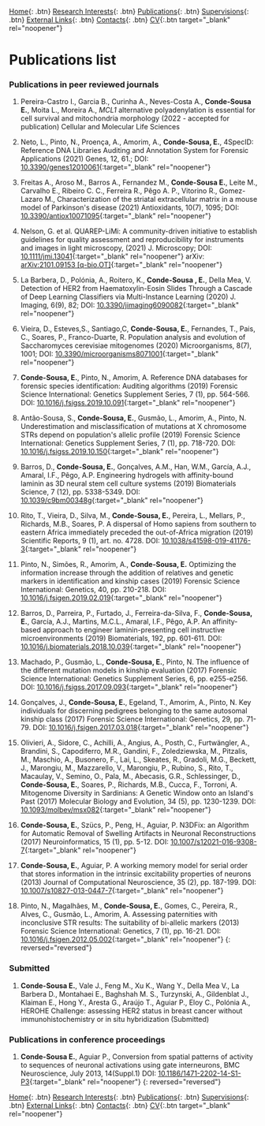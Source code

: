 [Home](https://econdesousa.github.io){: .btn}
[Research Interests](https://econdesousa.github.io/ResearchInterests){: .btn}
[Publications](https://econdesousa.github.io/Publications){: .btn}
[Supervisions](https://econdesousa.github.io/Supervision){: .btn}
[External Links](https://econdesousa.github.io/Links){: .btn}
[Contacts](https://econdesousa.github.io/Contacts){: .btn}
[CV](assets/CurriculumVitaeECS.pdf){:.btn target="_blank" rel="noopener"}
<!-- [HEROHE](https://econdesousa.github.io/HEROHE){: .btn} -->


# Publications list

### Publications in peer reviewed journals

1. Pereira-Castro I., Garcia B., Curinha A., Neves-Costa A., **Conde-Sousa E.**, Moita L., Moreira A., 
<i>MCL1</i> alternative polyadenylation is essential for cell survival and mitochondria morphology 
(2022 - accepted for publication) Cellular and Molecular Life Sciences 

1. Neto, L., Pinto, N., Proença, A., Amorim, A., **Conde-Sousa, E.**, 
4SpecID: Reference DNA Libraries Auditing and Annotation System for Forensic Applications 
(2021) Genes, 12, 61.; DOI: [10.3390/genes12010061](https://doi.org/10.3390/genes12010061){:target="_blank" rel="noopener"}

1. Freitas A., Aroso M., Barros A., Fernandez M., **Conde-Sousa E.**, Leite M., Carvalho E., Ribeiro C. C., Ferreira R., Pêgo A. P., Vitorino R., Gomez-Lazaro M., 
Characterization of the striatal extracellular matrix in a mouse model of Parkinson's disease 
(2021) Antioxidants, 10(7), 1095; DOI: [10.3390/antiox10071095](https://doi.org/10.3390/antiox10071095){:target="_blank" rel="noopener"}

1. Nelson, G. et al. QUAREP-LiMi: A community-driven initiative to establish guidelines for quality assessment and reproducibility for instruments and images in light microscopy, 
(2021) J. Microscopy; DOI: [10.1111/jmi.13041](https://doi.org/10.1111/jmi.13041){:target="_blank" rel="noopener"}
arXiv: [arXiv:2101.09153 \[q-bio.OT\]](https://arxiv.org/abs/2101.09153){:target="_blank" rel="noopener"}

1. La Barbera, D., Polónia, A., Roitero, K., **Conde-Sousa , E.**, Della Mea, V. 
Detection of HER2 from Haematoxylin-Eosin Slides Through a Cascade of Deep Learning Classifiers via Multi-Instance Learning 
(2020) J. Imaging, 6(9), 82; DOI: [10.3390/jimaging6090082](https://doi.org/10.3390/jimaging6090082){:target="_blank" rel="noopener"}

1. Vieira, D., Esteves,S., Santiago,C, **Conde-Sousa, E.**, Fernandes, T., Pais, C.,  Soares, P., Franco-Duarte, R.
Population analysis and evolution of Saccharomyces cerevisiae mitogenomes (2020) Microorganisms, 8(7), 1001; DOI: [10.3390/microorganisms8071001](https://www.mdpi.com/2076-2607/8/7/1001){:target="_blank" rel="noopener"}

1. **Conde-Sousa, E.**, Pinto, N., Amorim, A.
Reference DNA databases for forensic species identification: Auditing algorithms
(2019) Forensic Science International: Genetics Supplement Series, 7 (1), pp. 564-566. 
DOI: [10.1016/j.fsigss.2019.10.091](https://doi.org/10.1016/j.fsigss.2019.10.091){:target="_blank" rel="noopener"}

1. Antão-Sousa, S., **Conde-Sousa, E.**, Gusmão, L., Amorim, A., Pinto, N.
Underestimation and misclassification of mutations at X chromosome STRs depend on population's allelic profile
(2019) Forensic Science International: Genetics Supplement Series, 7 (1), pp. 718-720. 
DOI: [10.1016/j.fsigss.2019.10.150](https://www.scopus.com/inward/record.uri?eid=2-s2.0-85074422780&doi=10.1016%2fj.fsigss.2019.10.150&partnerID=40&md5=b19974b6398b8bc58534fc0d9bd20720){:target="_blank" rel="noopener"}

1. Barros, D., **Conde-Sousa, E.**, Gonçalves, A.M., Han, W.M., García, A.J., Amaral, I.F., Pêgo, A.P.
Engineering hydrogels with affinity-bound laminin as 3D neural stem cell culture systems
(2019) Biomaterials Science, 7 (12), pp. 5338-5349. 
DOI: [10.1039/c9bm00348g](https://www.scopus.com/inward/record.uri?eid=2-s2.0-85075289598&doi=10.1039%2fc9bm00348g&partnerID=40&md5=a0e7f0c71fd70ab7bdc048f86ae4f180){:target="_blank" rel="noopener"}

1. Rito, T., Vieira, D., Silva, M., **Conde-Sousa, E.**, Pereira, L., Mellars, P., Richards, M.B., Soares, P.
A dispersal of Homo sapiens from southern to eastern Africa immediately preceded the out-of-Africa migration
(2019) Scientific Reports, 9 (1), art. no. 4728. 
DOI: [10.1038/s41598-019-41176-3](https://www.scopus.com/inward/record.uri?eid=2-s2.0-85063327488&doi=10.1038%2fs41598-019-41176-3&partnerID=40&md5=35208bd4c89e861732c183eadc73b89c){:target="_blank" rel="noopener"}

1. Pinto, N., Simões, R., Amorim, A., **Conde-Sousa, E.**
Optimizing the information increase through the addition of relatives and genetic markers in identification and kinship cases
(2019) Forensic Science International: Genetics, 40, pp. 210-218.
DOI: [10.1016/j.fsigen.2019.02.019](https://www.scopus.com/inward/record.uri?eid=2-s2.0-85063328691&doi=10.1016%2fj.fsigen.2019.02.019&partnerID=40&md5=336ca72be7049d758d8788b1db7a59ac){:target="_blank" rel="noopener"}

1. Barros, D., Parreira, P., Furtado, J., Ferreira-da-Silva, F., **Conde-Sousa, E.**, García, A.J., Martins, M.C.L., Amaral, I.F., Pêgo, A.P.
An affinity-based approach to engineer laminin-presenting cell instructive microenvironments
(2019) Biomaterials, 192, pp. 601-611. 
DOI: [10.1016/j.biomaterials.2018.10.039](https://www.scopus.com/inward/record.uri?eid=2-s2.0-85059918479&doi=10.1016%2fj.biomaterials.2018.10.039&partnerID=40&md5=0373ed56085b272c3cfab32d6bed9b2f){:target="_blank" rel="noopener"}

1. Machado, P., Gusmão, L., **Conde-Sousa, E.**, Pinto, N.
The influence of the different mutation models in kinship evaluation
(2017) Forensic Science International: Genetics Supplement Series, 6, pp. e255-e256. 
DOI: [10.1016/j.fsigss.2017.09.093](https://www.scopus.com/inward/record.uri?eid=2-s2.0-85030265608&doi=10.1016%2fj.fsigss.2017.09.093&partnerID=40&md5=91eb09d7fa830a33413480548657f060){:target="_blank" rel="noopener"}

1. Gonçalves, J., **Conde-Sousa, E.**, Egeland, T., Amorim, A., Pinto, N.
Key individuals for discerning pedigrees belonging to the same autosomal kinship class
(2017) Forensic Science International: Genetics, 29, pp. 71-79. 
DOI: [10.1016/j.fsigen.2017.03.018](https://www.scopus.com/inward/record.uri?eid=2-s2.0-85016474088&doi=10.1016%2fj.fsigen.2017.03.018&partnerID=40&md5=5780d8008b744c5570399785fdb530a3){:target="_blank" rel="noopener"}

1. Olivieri, A., Sidore, C., Achilli, A., Angius, A., Posth, C., Furtwängler, A., Brandini, S., Capodiferro, M.R., Gandini, F., Zoledziewska, M., Pitzalis, M., Maschio, A., Busonero, F., Lai, L., Skeates, R., Gradoli, M.G., Beckett, J., Marongiu, M., Mazzarello, V., Marongiu, P., Rubino, S., Rito, T., Macaulay, V., Semino, O., Pala, M., Abecasis, G.R., Schlessinger, D., **Conde-Sousa, E.**, Soares, P., Richards, M.B., Cucca, F., Torroni, A.
Mitogenome Diversity in Sardinians: A Genetic Window onto an Island's Past
(2017) Molecular Biology and Evolution, 34 (5), pp. 1230-1239. 
DOI: [10.1093/molbev/msx082](https://www.scopus.com/inward/record.uri?eid=2-s2.0-85019115396&doi=10.1093%2fmolbev%2fmsx082&partnerID=40&md5=5448670b750362fe8d463f02a6a8d37a){:target="_blank" rel="noopener"}

1. **Conde-Sousa, E.**, Szücs, P., Peng, H., Aguiar, P.
N3DFix: an Algorithm for Automatic Removal of Swelling Artifacts in Neuronal Reconstructions
(2017) Neuroinformatics, 15 (1), pp. 5-12. 
DOI: [10.1007/s12021-016-9308-7](https://www.scopus.com/inward/record.uri?eid=2-s2.0-84978143735&doi=10.1007%2fs12021-016-9308-7&partnerID=40&md5=809b56018c71ad5f30b836ce2d353977){:target="_blank" rel="noopener"}

1. **Conde-Sousa, E.**, Aguiar, P.
A working memory model for serial order that stores information in the intrinsic excitability properties of neurons
(2013) Journal of Computational Neuroscience, 35 (2), pp. 187-199. 
DOI: [10.1007/s10827-013-0447-7](https://www.scopus.com/inward/record.uri?eid=2-s2.0-84883784747&doi=10.1007%2fs10827-013-0447-7&partnerID=40&md5=7a148e606b5d8b07ac905d83796449a9){:target="_blank" rel="noopener"}

1. Pinto, N., Magalhães, M., **Conde-Sousa, E.**, Gomes, C., Pereira, R., Alves, C., Gusmão, L., Amorim, A.
Assessing paternities with inconclusive STR results: The suitability of bi-allelic markers
(2013) Forensic Science International: Genetics, 7 (1), pp. 16-21. 
DOI: [10.1016/j.fsigen.2012.05.002](https://www.scopus.com/inward/record.uri?eid=2-s2.0-84869501759&doi=10.1016%2fj.fsigen.2012.05.002&partnerID=40&md5=e096d984879fd293188cd76398a35e78){:target="_blank" rel="noopener"}
{: reversed="reversed"}


### Submitted

1.  **Conde-Sousa E.**, Vale J., Feng M., Xu K., Wang Y., Della Mea V., La Barbera D., Montahaei E., Baghshah M. S., Turzynski, A., Gildenblat J., Klaiman E., Hong Y., Aresta G., Araújo T., Aguiar P., Eloy C., Polónia A., HEROHE Challenge: assessing HER2 status in breast cancer without immunohistochemistry or in situ hybridization (Submitted)




### Publications in conference proceedings

1.  **Conde-Sousa E.**, Aguiar P., Conversion from spatial patterns of activity to sequences of neuronal activations using gate interneurons, BMC Neuroscience, July 2013, 14(Suppl.1)
DOI: [10.1186/1471-2202-14-S1-P3](https://doi.org/10.1186/1471-2202-14-S1-P3){:target="_blank" rel="noopener"}
{: reversed="reversed"}




[Home](https://econdesousa.github.io){: .btn}
[Research Interests](https://econdesousa.github.io/ResearchInterests){: .btn}
[Publications](https://econdesousa.github.io/Publications){: .btn}
[Supervisions](https://econdesousa.github.io/Supervision){: .btn}
[External Links](https://econdesousa.github.io/Links){: .btn}
[Contacts](https://econdesousa.github.io/Contacts){: .btn}
[CV](assets/CurriculumVitaeECS.pdf){:.btn target="_blank" rel="noopener"}
<!-- [HEROHE](https://econdesousa.github.io/HEROHE){: .btn} -->


<!-- Global site tag (gtag.js) - Google Analytics -->
<script async src="https://www.googletagmanager.com/gtag/js?id=G-3JWYKYVYDZ"></script>
<script>
  window.dataLayer = window.dataLayer || [];
  function gtag(){dataLayer.push(arguments);}
  gtag('js', new Date());

  gtag('config', 'G-3JWYKYVYDZ');
</script>